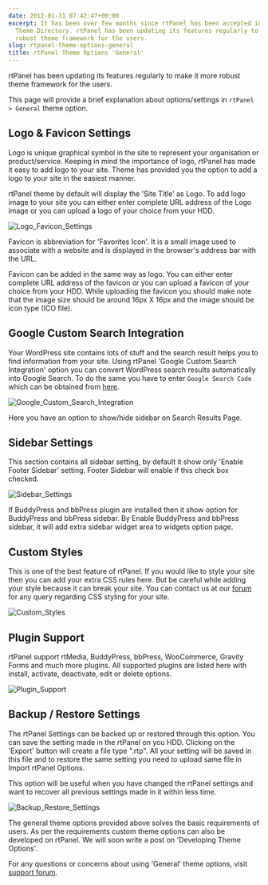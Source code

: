 ```yaml
---
date: 2012-01-31 07:42:47+00:00
excerpt: It has been over few months since rtPanel has been accepted in official WordPress
  Theme Directory. rtPanel has been updating its features regularly to make it more
  robust theme framework for the users.
slug: rtpanel-theme-options-general
title: rtPanel Theme Options 'General'
---
```


rtPanel has been updating its features regularly to make it more robust theme framework for the users.

This page will provide a brief explanation about options/settings in `rtPanel > General` theme option.



## Logo & Favicon Settings



Logo is unique graphical symbol in the site to represent your organisation or product/service. Keeping in mind the importance of logo, rtPanel has made it easy to add logo to your site. Theme has provided you the option to add a logo to your site in the easiest manner.

rtPanel theme by default will display the 'Site Title' as Logo. To add logo image to your site you can either enter complete URL address of the Logo image or you can upload a logo of your choice from your HDD.

![Logo_Favicon_Settings](https://rtcamp.com/wp-content/uploads/2012/01/Logo_Favicon_Settings.png)

Favicon is abbreviation for 'Favorites Icon'. It is a small image used to associate with a website and is displayed in the browser's address bar with the URL.

Favicon can be added in the same way as logo. You can either enter complete URL address of the favicon or you can upload a favicon of your choice from your HDD. While uploading the favicon you should make note that the image size should be around 16px X 16px and the image should be icon type (ICO file).



## Google Custom Search Integration



Your WordPress site contains lots of stuff and the search result helps you to find information from your site. Using rtPanel 'Google Custom Search Integration' option you can convert WordPress search results automatically into Google Search. To do the same you have to enter `Google Search Code` which can be obtained from [here](http://www.google.com/cse/).

![Google_Custom_Search_Integration](https://rtcamp.com/wp-content/uploads/2012/01/Google_Custom_Search_Integration.png)

Here you have an option to show/hide sidebar on Search Results Page.



## Sidebar Settings



This section contains all sidebar setting, by default it show only 'Enable Footer Sidebar' setting. Footer Sidebar will enable if this check box checked.

![Sidebar_Settings](https://rtcamp.com/wp-content/uploads/2012/01/Sidebar_Settings.png)

If BuddyPress and bbPress plugin are installed then it show option for BuddyPress and bbPress sidebar. By Enable BuddyPress and bbPress sidebar, it will add extra sidebar widget area to widgets option page.



## Custom Styles



This is one of the best feature of rtPanel. If you would like to style your site then you can add your extra CSS rules here. But be careful while adding your style because it can break your site. You can contact us at our [forum](https://rtcamp.com/support/forum/rtpanel/) for any query regarding CSS styling for your site.

![Custom_Styles](https://rtcamp.com/wp-content/uploads/2012/01/Custom_Styles.png)



## Plugin Support



rtPanel support rtMedia, BuddyPress, bbPress, WooCommerce, Gravity Forms and much more plugins. All supported plugins are listed here with install, activate, deactivate, edit or delete options.

![Plugin_Support](https://rtcamp.com/wp-content/uploads/2012/01/Plugin_Support.png)



## Backup / Restore Settings


The rtPanel Settings can be backed up or restored through this option. You can save the setting made in the rtPanel on you HDD. Clicking on the 'Export' button will create a file type ".rtp". All your setting will be saved in this file and to restore the same setting you need to upload same file in Import rtPanel Options.

This option will be useful when you have changed the rtPanel settings and want to recover all previous settings made in it within less time.

![Backup_Restore_Settings](https://rtcamp.com/wp-content/uploads/2012/01/Backup_Restore_Settings.png)

The general theme options provided above solves the basic requirements of users. As per the requirements custom theme options can also be developed on rtPanel. We will soon write a post on 'Developing Theme Options'.

For any questions or concerns about using 'General' theme options, visit [support forum](https://rtcamp.com/support/forum/rtpanel/).
